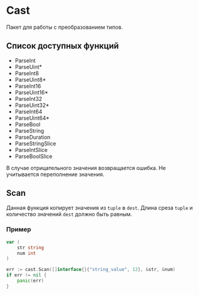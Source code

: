 # Cast

Пакет для работы с преобразованием типов.

## Список доступных функций

- ParseInt
- ParseUint*
- ParseInt8
- ParseUint8*
- ParseInt16
- ParseUint16*
- ParseInt32
- ParseUint32*
- ParseInt64
- ParseUint64*
- ParseBool
- ParseString
- ParseDuration
- ParseStringSlice
- ParseIntSlice
- ParseBoolSlice

В случае отрицательного значения возвращается ошибка. Не учитывается переполнение значения.

## Scan

Данная функция копирует значения из `tuple` в `dest`. Длина среза `tuple` и количество значений `dest` должно быть
равным.

### Пример

```go
var (
    str string
    num int
)

err := cast.Scan([]interface{}{"string_value", 12}, &str, &num)
if err != nil {  
    panic(err)  
}
```